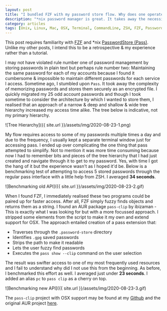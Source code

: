 ```yaml
---
layout: post
title: "I bundled FZF with my password store flow. Why does one operate without it?"
description: "*nix password manager is great. It takes away the necessity to remember individual passwords, its FOSS and builds on the Unix Philosophy. Can we take it a step further?"
category: articles
tags: [Unix, Linux, Mac, OSX, Terminal, CommandLine, ZSH, FZF, PasswordStore, Pass, Password Managers]
---
```


This post requires familiarity with [FZF](https://github.com/junegunn/fzf) and *nix [PasswordStore (Pass)](https://www.passwordstore.org/). Unlike my other posts, I intend this to be a retrospective & my experience rather than a tutorial.  

I may not have violated rule number one of password management by storing passwords in plain text but perhaps rule number two: Maintaining the same password for each of my accounts because I found it cumbersome & impossible to maintain different passwords for each service I access. Sometime ago, I stumbled upon `Pass`. It took away the complexity of memorizing passwords and stores them securely as an encrypted file. I quickly migrated my 25 odd account passwords and though I took sometime to consider the architecture by which I wanted to store them, I realised that an approach of a narrow & deep and shallow & wide tree hierarchy increased my access time alike. The tree below is indicative, not my primary hierarchy. 

![Tree Hierarchy]({{ site.url }}/assets/img/2020-08-23-1.png)

My flow requires access to some of my passwords multiple times a day and due to the frequency, I usually kept a separate terminal window just for accessing pass. I ended up over complicating the one thing that pass attempted to simplify. Not to mention it was more time consuming because now I had to remember bits and pieces of the tree hierarchy that I had just created and navigate through it to get to my password. Yes, with time I got the hang of it but the experience wasn't as I hoped it'd be. Below is a benchmarking test of attempting to access 5 stored passwords through the regular pass interface with a little help from ZSH. I averaged **34 seconds**.

![Benchmarking old API]({{ site.url }}/assets/img/2020-08-23-2.gif)

When I found FZF, I immediately realised these two programs could be paired up for faster access. After all, FZF simply fuzzy finds objects and returns them as a string. I found an AUR package `pass-clip` by ibizaman - This is exactly what I was looking for but with a more focussed approach. I stripped some elements from the script to make it my own and extend support for OSX. The approach entailed creation of a pass extension that:
* Traverses through the `.password-store` directory
* Identifies `.gpg` saved passwords 
* Strips the path to make it readable
* Lets the user fuzzy find passwords
* Executes the `pass show --clip` command on the user selection

The result was swifter access to one of my most frequently used resources and I fail to understand why did I not use this from the beginning. As before, I benchmarked this effort as well. I averaged just under **23 seconds**. I added an alias `pc` to `pass clip` as a cherry on top.

![Benchmarking new API]({{ site.url }}/assets/img/2020-08-23-3.gif)

The `pass-clip` project with OSX support may be found at my [Github](https://github.com/ArcherN9/pass-clip) and the original AUR project [here](https://github.com/ibizaman/pass-clip).
